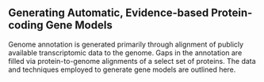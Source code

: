 ## Generating Automatic, Evidence-based Protein-coding Gene Models

Genome annotation is generated primarily through alignment of publicly available transcriptomic data to the genome. Gaps in the annotation are filled via protein-to-genome alignments of a select set of proteins. The data and techniques employed to generate gene models are outlined here.
